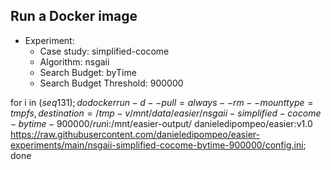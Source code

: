 
## Run a Docker image

 - Experiment: 
   - Case study: simplified-cocome
   - Algorithm: nsgaii
   - Search Budget: byTime
   - Search Budget Threshold: 900000

for i in $(seq 1 31); do docker run -d --pull=always --rm --mount type=tmpfs,destination=/tmp -v /mnt/data/easier/nsgaii-simplified-cocome-bytime-900000/run$i:/mnt/easier-output/ danieledipompeo/easier:v1.0 https://raw.githubusercontent.com/danieledipompeo/easier-experiments/main/nsgaii-simplified-cocome-bytime-900000/config.ini; done

